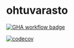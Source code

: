 # ohtuvarasto

[![GHA workflow badge](https://github.com/Nuutti20K/ohtuvarasto/workflows/CI/badge.svg)](https://github.com/Nuutti20K/ohtuvarasto/actions)

[![codecov](https://codecov.io/github/Nuutti20K/ohtuvarasto/graph/badge.svg?token=3XVN61B93Z)](https://codecov.io/github/Nuutti20K/ohtuvarasto)
